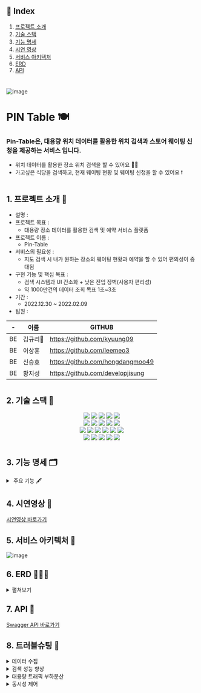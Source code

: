 
## 📍 Index

1. [프로젝트 소개](#1-프로젝트-소개-)
2. [기술 스택](#2-기술-스택-)
3. [기능 명세](#3-기능-명세-)
4. [시연 영상](#4-시연영상-)
5. [서비스 아키텍처](#5-서비스-아키텍처-)
6. [ERD](#6-erd-)
7. [API](#7-api-)
#

![image](https://user-images.githubusercontent.com/117708164/216932548-af5766aa-a9a5-4d02-ba3f-49467c3fb956.png)

# PIN Table 🍽
### Pin-Table은, 대용량 위치 데이터를 활용한 위치 검색과 스토어 웨이팅 신청을 제공하는 서비스 입니다.

- 위치 데이터를 활용한 장소 위치 검색을 할 수 있어요 🙆🏻
- 가고싶은 식당을 검색하고, 현재 웨이팅 현황 및 웨이팅 신청을 할 수 있어요 ❗️

#

## 1. 프로젝트 소개 📢
- 설명 : 
- 프로젝트 목표 :
    - 대용량 장소 데이터를 활용한 검색 및 예약 서비스 플랫폼
- 프로젝트 이름 :
    - Pin-Table
- 서비스의 필요성 :
    - 지도 검색 시 내가 원하는 장소의 웨이팅 현황과 예약을 할 수 있어 편의성이 증대됨
- 구현 기능 및 핵심 목표 :
    - 검색 시스템과 UI 간소화 + 낮은 진입 장벽(사용자 편리성)
    - 약 1000만건의 데이터 조회 목표 1초~3초
- 기간 : 
    - 2022.12.30 ~ 2022.02.09
- 팀원 : <br>

| - | 이름 | GITHUB |
|--|--|--|
| BE | 김규리🔰 | https://github.com/kyuung09 |
| BE | 이상훈 | https://github.com/leemeo3  |
| BE | 신승호 | https://github.com/hongdangmoo49 |
| BE | 황지성 | https://github.com/developjisung |

#

## 2. 기술 스택 🔨
<div align=center> 
  <img src="https://img.shields.io/badge/java-007396?style=for-the-badge&logo=java&logoColor=white"> 
  <img src="https://img.shields.io/badge/springboot-6DB33F?style=for-the-badge&logo=springboot&logoColor=white">
  <img src="https://img.shields.io/badge/Springjpa-4FC08D?style=for-the-badge&logo=jpa&logoColor=white"> 
  <img src="https://img.shields.io/badge/gradle-02303A?style=for-the-badge&logo=gradle&logoColor=white">
  <img src="https://img.shields.io/badge/python-3776AB?style=for-the-badge&logo=python&logoColor=white"> 
  <br>

  <img src="https://img.shields.io/badge/html5-E34F26?style=for-the-badge&logo=html5&logoColor=white"> 
  <img src="https://img.shields.io/badge/javascript-F7DF1E?style=for-the-badge&logo=javascript&logoColor=black"> 
  <img src="https://img.shields.io/badge/css-1572B6?style=for-the-badge&logo=css3&logoColor=white"> 
  <img src="https://img.shields.io/badge/axios-61DAFB?style=for-the-badge&logo=axios&logoColor=black">
    <img src="https://img.shields.io/badge/Thymeleaf-339933?style=for-the-badge&logo=Thymeleaf&logoColor=white">
  <br>
 
  <img src="https://img.shields.io/badge/amazonaws-232F3E?style=for-the-badge&logo=amazonaws&logoColor=white">  
  <img src="https://img.shields.io/badge/amazon rds-61DAFB?style=for-the-badge&logo=amazonrds&logoColor=white"> 
  <img src="https://img.shields.io/badge/amazon s3-E34F26?style=for-the-badge&logo=amazons3&logoColor=white">
  <img src="https://img.shields.io/badge/redis-DD0031?style=for-the-badge&logo=redis&logoColor=white">
  <img src="https://img.shields.io/badge/github action-000000?style=for-the-badge&logo=githubaction&logoColor=white">
  <img src="https://img.shields.io/badge/mysql-4479A1?style=for-the-badge&logo=mysql&logoColor=white"> 
    
    
  <br>
  <img src="https://img.shields.io/badge/elasticsearch-4053D6?style=for-the-badge&logo=elasticsearch&logoColor=white">
  <img src="https://img.shields.io/badge/logstash-FCC624?style=for-the-badge&logo=logstash&logoColor=black">
  <img src="https://img.shields.io/badge/kibana-DD0031?style=for-the-badge&logo=kibana&logoColor=white">
  <img src="https://img.shields.io/badge/junit5-F05032?style=for-the-badge&logo=junit5&logoColor=white">
  <img src="https://img.shields.io/badge/jmeter-000000?style=for-the-badge&logo=jmeter&logoColor=white">
</div>

#

## 3. 기능 명세 🗂
<details>
<summary> 주요 기능 🖋 </summary>
<div markdown="1">       

 
(1) 장소 검색 
<br>
![검색빠르게](https://user-images.githubusercontent.com/117708164/217257406-1717d3d7-5384-49d6-9fe5-67e3087a5ce4.gif)
<br>
- 장소 검색 기능
- 카테고리 필터 검색 기능 
- 검색어 지정 검색 (가게 이름 / 도로명 주소 / 업종)
- 랭킹 조회(평점 4점 이상 / 평점 높은 순 / 리뷰 1000개 이상 / 리뷰 높은 순)
- Elastic Search + Nori 형태소 분석기를 이용한 빠르고 정확한 검색 기능 제공

(2) 예약(웨이팅) 시스템
<br>
![웨이팅등록2배속](https://user-images.githubusercontent.com/117708164/217257762-10912785-2722-4dd9-938d-10a768b9d117.gif)
<br>
    
- 스토어 웨이팅 신청 기능
- 스토어 현황 조회 기능
- 사용자 유효성(메일) 인증 및 메일 호출 기능

(3) 장소 리뷰 기능
<br>
![리뷰빠르게](https://user-images.githubusercontent.com/117708164/217258004-0e90f7d1-751f-480c-be8d-5cb66902d211.gif)
<br>
- 장소 리뷰 작성 및 조회 기능
- 리뷰 등록 시 스토어 정보 갱신(별점, 리뷰 갯수) 기능

(4) 관리자페이지(사장님 메뉴) 기능
<br>
![](https://s3.us-west-2.amazonaws.com/secure.notion-static.com/ace974d9-7b6f-4fd0-9433-82f2ed524571/ezgif.com-gif-maker_%284%29.gif?X-Amz-Algorithm=AWS4-HMAC-SHA256&X-Amz-Content-Sha256=UNSIGNED-PAYLOAD&X-Amz-Credential=AKIAT73L2G45EIPT3X45%2F20230207%2Fus-west-2%2Fs3%2Faws4_request&X-Amz-Date=20230207T133119Z&X-Amz-Expires=86400&X-Amz-Signature=6f7007409b140efa46b329d72a035f2c2122c118029733af550f0f3dae4078ad&X-Amz-SignedHeaders=host&response-content-disposition=filename%3D%22ezgif.com-gif-maker%2520%284%29.gif%22&x-id=GetObject)
<br>
- 웨이팅 현황 확인 기능 제공
- 손님 입장/퇴장 기능 제공
- 웨이팅 호출(이메일) 기능 제공
    
</div>
</details>

## 4. 시연영상 🎥
[시연영상 바로가기](https://www.youtube.com/watch?v=iY3YxFOawYs)

## 5. 서비스 아키텍처 🎨
![image](https://user-images.githubusercontent.com/117708164/216933029-f5c882eb-daec-4216-a27c-56822226726f.png)

## 6. ERD 👨🏻‍💻
<details>
<summary> 펼쳐보기 </summary>
<div markdown="1">  
    
![image](https://user-images.githubusercontent.com/117708164/216933200-78984f6c-6653-46ea-bf1f-ee8900e5c2bf.png)
    
</div>
</details>

## 7. API 💬
[Swagger API 바로가기](https://pintable.co.kr/swagger-ui/index.html?urls.primaryName=store#/store-controller/createStoreUsingPOST)

## 8. 트러블슈팅 🐞

<details>
<summary> 데이터 수집 </summary>
<div markdown="1">  
<br>
  (1) 공공 API를 이용한 대용량 장소 데이터 수집<br>
    - 공공 데이터 포털에서 제공하는 전국 음식점/카페의 파일 데이터 수집 (약 650만건)<br>

<br>
(2) 장소 데이터 1차 가공<br>
    - 공공 데이터 포털에서 수집한 데이터 중 불필요 컬럼 및 폐업 장소 데이터 제거 (약 200만건)<br>

<br>
(3) 네이버 플레이스 웹 크롤링을 통한 추가 데이터 수집<br>
    - 웹크롤링(Python + 셀레니움)을 이용하여 리뷰 갯수/ 블로그 리뷰 / 별점 정보 등 추가 데이터 수집<br>
    - 네이버 플레이스 크롤링 시 특정 횟수 이상 반복 시도시 차단되는 경우가 발생하였고, 아래 과정을 통해 해결<br>
    👉 https://www.notion.so/404-Not-Found-9ec37cc4600545e7972663f4d9d06364<br>
<br>
(4) Faker 라이브러리를 이용한 리뷰/사용자 데이터 생성<br>
    - Faker 라이브러리를 이용하여 약 600만건의 리뷰/사용자 데이터 생성<br>
<br>
</div>
</details>

<details>
<summary> 검색 성능 향상 </summary>
<div markdown="1">
   🔻 검색 성능 개선 자세히 보기 : https://www.notion.so/PIN-TABLE-98c3a7dbb1324630a3a300575b2f7782
</div>
</details>


<details>
<summary> 대용량 트래픽 부하분산 </summary>
<div markdown="1">
   🔻 대용량 트래픽 부하분산 자세히 보기 : https://www.notion.so/PIN-TABLE-641ad77ad45247c2801ae079db805389
)
</div>
</details>


<details>
<summary> 동시성 제어 </summary>
<div markdown="1">
   🔻 동시성 제어 자세히 보기 : https://www.notion.so/PIN-TABLE-721fb45b91454dda8255e0de4ac757ca
)
</div>
</details>

